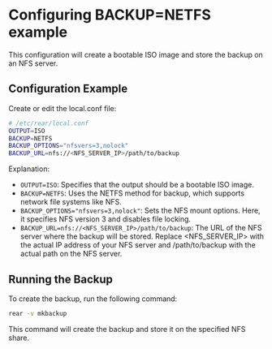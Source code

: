 # Configuring BACKUP=NETFS example

This configuration will create a bootable ISO image and store the backup on an NFS server.

## Configuration Example

Create or edit the local.conf file:

```bash
# /etc/rear/local.conf
OUTPUT=ISO
BACKUP=NETFS
BACKUP_OPTIONS="nfsvers=3,nolock"
BACKUP_URL=nfs://<NFS_SERVER_IP>/path/to/backup
```

Explanation:

 - `OUTPUT=ISO`: Specifies that the output should be a bootable ISO image.
 - `BACKUP=NETFS`: Uses the NETFS method for backup, which supports network file systems like NFS.
 - `BACKUP_OPTIONS="nfsvers=3,nolock"`: Sets the NFS mount options. Here, it specifies NFS version 3 and disables file locking.
 - `BACKUP_URL=nfs://<NFS_SERVER_IP>/path/to/backup`: The URL of the NFS server where the backup will be stored. Replace <NFS_SERVER_IP> with the actual IP address of your NFS server and /path/to/backup with the actual path on the NFS server.

## Running the Backup

To create the backup, run the following command:

```bash
rear -v mkbackup
```

This command will create the backup and store it on the specified NFS share.
